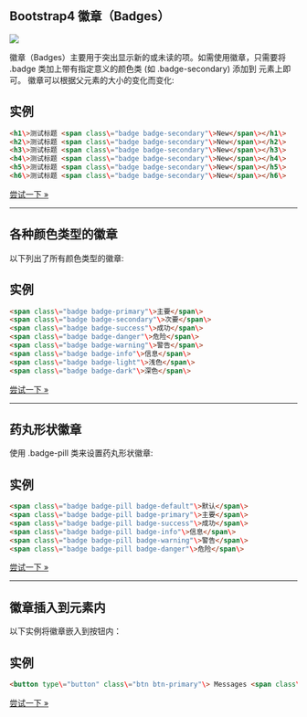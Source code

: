 ## Bootstrap4 徽章（Badges）

![](https://www.runoob.com/wp-content/uploads/2017/10/00AF5E64-DA63-43FF-81DA-CA9A774E4F67.jpg)

徽章（Badges）主要用于突出显示新的或未读的项。如需使用徽章，只需要将 .badge 类加上带有指定意义的颜色类 (如 .badge-secondary) 添加到 <span> 元素上即可。 徽章可以根据父元素的大小的变化而变化:

## 实例

```html
<h1\>测试标题 <span class\="badge badge-secondary"\>New</span\></h1\> 
<h2\>测试标题 <span class\="badge badge-secondary"\>New</span\></h2\> 
<h3\>测试标题 <span class\="badge badge-secondary"\>New</span\></h3\> 
<h4\>测试标题 <span class\="badge badge-secondary"\>New</span\></h4\> 
<h5\>测试标题 <span class\="badge badge-secondary"\>New</span\></h5\> 
<h6\>测试标题 <span class\="badge badge-secondary"\>New</span\></h6\>
```

[尝试一下 »](https://www.runoob.com/try/try.php?filename=trybs4_badges)

* * *

## 各种颜色类型的徽章

以下列出了所有颜色类型的徽章:

## 实例

```html
<span class\="badge badge-primary"\>主要</span\> 
<span class\="badge badge-secondary"\>次要</span\> 
<span class\="badge badge-success"\>成功</span\> 
<span class\="badge badge-danger"\>危险</span\> 
<span class\="badge badge-warning"\>警告</span\> 
<span class\="badge badge-info"\>信息</span\> 
<span class\="badge badge-light"\>浅色</span\> 
<span class\="badge badge-dark"\>深色</span\>
```

[尝试一下 »](https://www.runoob.com/try/try.php?filename=trybs4_badges2)

* * *

## 药丸形状徽章

使用 .badge-pill 类来设置药丸形状徽章:

## 实例

```html
<span class\="badge badge-pill badge-default"\>默认</span\> 
<span class\="badge badge-pill badge-primary"\>主要</span\> 
<span class\="badge badge-pill badge-success"\>成功</span\> 
<span class\="badge badge-pill badge-info"\>信息</span\> 
<span class\="badge badge-pill badge-warning"\>警告</span\> 
<span class\="badge badge-pill badge-danger"\>危险</span\>
```

[尝试一下 »](https://www.runoob.com/try/try.php?filename=trybs4_badges_pills)

* * *

## 徽章插入到元素内

以下实例将徽章嵌入到按钮内：

## 实例

```html
<button type\="button" class\="btn btn-primary"\> Messages <span class\="badge badge-light"\>4</span\> </button\>
```

[尝试一下 »](https://www.runoob.com/try/try.php?filename=trybs4_badges_button)